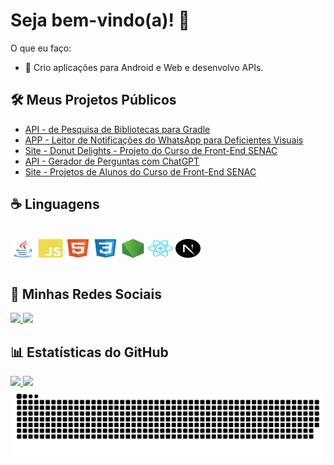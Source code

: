 # Seja bem-vindo(a)! 👋

O que eu faço:
 - 🔭 Crio aplicações para Android e Web e desenvolvo APIs.
   
## 🛠️ Meus Projetos Públicos
 - [API -  de Pesquisa de Bibliotecas para Gradle](https://github.com/tonho991/jcode)
 - [APP - Leitor de Notificações do WhatsApp para Deficientes Visuais](https://github.com/tonho991/vgassist)
 - [Site - Donut Delights - Projeto do Curso de Front-End SENAC](https://github.com/tonho991/donut-delights)
 - [API - Gerador de Perguntas com ChatGPT](https://github.com/tonho991/GQuestion)
 - [Site - Projetos de Alunos do Curso de Front-End SENAC](https://github.com/tonho991/projetos-alunos-senac)

##  ☕️ Linguagens

<div style="display: inline_block"><br>
  <img align="center" alt="CSS" height="30" width="40" src="https://raw.githubusercontent.com/devicons/devicon/master/icons/java/java-original.svg">
  <img align="center" alt="Js" height="30" width="40" src="https://raw.githubusercontent.com/devicons/devicon/master/icons/javascript/javascript-plain.svg">
  <img align="center" alt="HTML" height="30" width="40" src="https://raw.githubusercontent.com/devicons/devicon/master/icons/html5/html5-original.svg">
  <img align="center" alt="CSS" height="30" width="40" src="https://raw.githubusercontent.com/devicons/devicon/master/icons/css3/css3-original.svg">
  <img align="center" alt="CSS" height="30" width="40" src="https://raw.githubusercontent.com/devicons/devicon/master/icons/nodejs/nodejs-original.svg">
  <img align="center" alt="CSS" height="30" width="40" src="https://raw.githubusercontent.com/devicons/devicon/master/icons/react/react-original.svg">
  <img align="center" alt="CSS" height="30" width="40" src="https://raw.githubusercontent.com/devicons/devicon/master/icons/nextjs/nextjs-original.svg">
</div>
 
 <br>
 
## 👾 Minhas Redes Sociais 
 
<div> 
  <a href ="mailto:tonhovg47@gmail.com">
      <img src="https://img.shields.io/badge/-Gmail-%23333?style=for-the-badge&logo=gmail&logoColor=white" target="_blank">
  </a>
  <a href="https://www.linkedin.com/in/marco-antonio-1b445b25b?utm_source=share&utm_campaign=share_via&utm_content=profile&utm_medium=android_app" target="_blank">
      <img src="https://img.shields.io/badge/-LinkedIn-%230077B5?style=for-the-badge&logo=linkedin&logoColor=white" target="_blank">
  </a>
</div>

## 📊 Estatísticas do GitHub
<div>
  <a href="https://github.com/tonho991">
  <img height="180em" src="https://github-readme-stats.vercel.app/api?username=tonho991&show_icons=true&theme=tokyonight&include_all_commits=true&count_private=true"/>
  <img height="180em" src="https://github-readme-stats.vercel.app/api/top-langs/?username=tonho991&layout=compact&langs_count=6&theme=tokyonight"/>
  <img src="https://raw.githubusercontent.com/tonho991/tonho991/output/github-contribution-grid-snake-dark.svg" alt="Commit Snake Game" >
</div>
